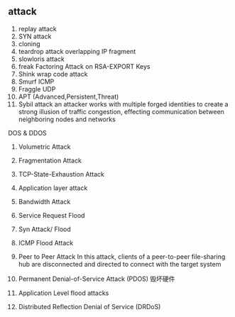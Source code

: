 ## attack ##

1. replay attack
2. SYN attack
3. cloning
4. teardrop attack	overlapping IP fragment
5. slowloris attack
6. freak 		Factoring Attack on RSA-EXPORT Keys 
7. Shink wrap code attack
8. Smurf 		ICMP
9. Fraggle 		UDP
10.  APT	(Advanced,Persistent,Threat)
11. Sybil attack	an attacker works with multiple forged identities to create a strong illusion of traffic congestion, effecting communication between neighboring nodes and networks

DOS & DDOS
1. Volumetric Attack
2. Fragmentation Attack
3. TCP-State-Exhaustion Attack
4. Application layer attack

5. Bandwidth Attack
6. Service Request Flood
7. Syn Attack/ Flood
8. ICMP Flood Attack
9. Peer to Peer Attack		In this attack, clients of a peer-to-peer file-sharing hub are disconnected and directed to connect with the target system
10. Permanent Denial-of-Service Attack   (PDOS) 毁坏硬件
11. Application Level flood attacks
12. Distributed Reflection Denial of Service (DRDoS)	

